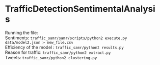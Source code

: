 # TrafficDetectionSentimentalAnalysis
Running the file:<br>
Sentiments: `traffic_samr/samr/scripts/python2 execute.py data/model2.json > new_file.csv`<br>
Efficiency of the model : `traffic_samr/python2 results.py`<br>
Reason for traffic: `traffic_samr/python2 extract.py`<br>
Tweets: `traffic_samr/python2 clustering.py`
